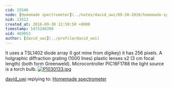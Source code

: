 ```yaml
---
cid: 15546
node: [Homemade spectrometer](../notes/david_uwi/09-30-2016/homemade-spectrometer)
nid: 13512
created_at: 2016-09-30 12:59:50 +0000
timestamp: 1475240390
uid: 469053
author: [david_uwi](../profile/david_uwi)
---
```


It uses a TSL1402 diode array (I got mine from digikey) it has 256 pixels.
A holgraphic diffraction grating (1000 lines) plastic lenses x2 (3 cm focal length) (both form Greenweld). Microcontroller PIC16F1788 the light source is a torch bulb.
[![P1030133.jpg](//i.publiclab.org/system/images/photos/000/018/220/large/P1030133.jpg)](//i.publiclab.org/system/images/photos/000/018/220/original/P1030133.jpg)



[david_uwi](../profile/david_uwi) replying to: [Homemade spectrometer](../notes/david_uwi/09-30-2016/homemade-spectrometer)

